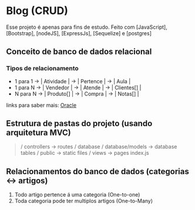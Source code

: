 # Blog (CRUD)

Esse projeto é apenas para fins de estudo. Feito com [JavaScript], [Bootstrap], [nodeJS], [ExpressJs], [Sequelize] e [postgres]

## Conceito de banco de dados relacional

### Tipos de relacionamento

- 1 para 1 -> | Atividade | -> | Pertence | -> | Aula |
- 1 para N -> | Vendedor | -> | Atende | -> | Clientes[] |
- N para N -> | Produto[] | -> | Compra | -> | Notas[] |

links para saber mais: [Oracle](https://www.oracle.com/br/database/what-is-a-relational-database/)

## Estrutura de pastas do projeto (usando arquitetura MVC)

> / controllers -> routes
> / database
> / database/models -> database tables
> / public -> static files
> / views -> pages
> index.js

## Relacionamentos do banco de dados (categorias <-> artigos)

1. Todo artigo pertence á uma categoria (One-to-one)
2. Toda categoria pode ter multiplos artigos (One-to-Many)

